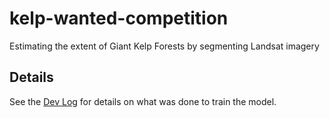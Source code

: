kelp-wanted-competition
======

Estimating the extent of Giant Kelp Forests by segmenting Landsat imagery

## Details

See the [Dev Log](dev-log.md) for details on what was done to train the model.
